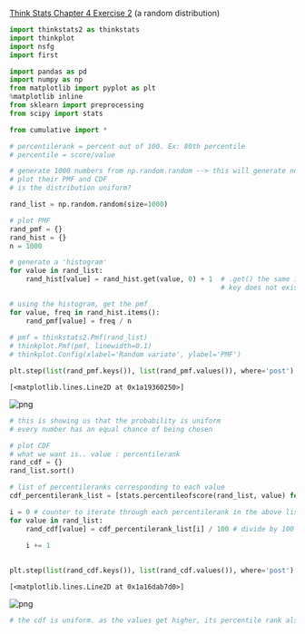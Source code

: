 [Think Stats Chapter 4 Exercise 2](http://greenteapress.com/thinkstats2/html/thinkstats2005.html#toc41) (a random distribution)



```python
import thinkstats2 as thinkstats
import thinkplot
import nsfg
import first

import pandas as pd
import numpy as np
from matplotlib import pyplot as plt 
%matplotlib inline
from sklearn import preprocessing
from scipy import stats 

from cumulative import *
```


```python
# percentilerank = percent out of 100. Ex: 80th percentile
# percentile = score/value
```


```python
# generate 1000 numbers from np.random.random --> this will generate numbers between 0 and 1
# plot their PMF and CDF
# is the distribution uniform?

rand_list = np.random.random(size=1000)
```


```python
# plot PMF
rand_pmf = {}
rand_hist = {}
n = 1000 

# generate a 'histogram'
for value in rand_list:
    rand_hist[value] = rand_hist.get(value, 0) + 1  # .get() the same is dict[key] except that if the 
                                                    # key does not exist, the output is None

# using the histogram, get the pmf
for value, freq in rand_hist.items():
    rand_pmf[value] = freq / n
    
# pmf = thinkstats2.Pmf(rand_list)
# thinkplot.Pmf(pmf, linewidth=0.1)
# thinkplot.Config(xlabel='Random variate', ylabel='PMF')
```


```python
plt.step(list(rand_pmf.keys()), list(rand_pmf.values()), where='post')
```




    [<matplotlib.lines.Line2D at 0x1a19360250>]




![png](output_4_1.png)



```python
# this is showing us that the probability is uniform
# every number has an equal chance of being chosen
```


```python
# plot CDF
# what we want is.. value : percentilerank
rand_cdf = {}
rand_list.sort()

# list of percentileranks corresponding to each value
cdf_percentilerank_list = [stats.percentileofscore(rand_list, value) for value in rand_list] 

i = 0 # counter to iterate through each percentilerank in the above list
for value in rand_list:
    rand_cdf[value] = cdf_percentilerank_list[i] / 100 # divide by 100 to get the range fomr 0 to 1
    
    i += 1
    
```


```python
plt.step(list(rand_cdf.keys()), list(rand_cdf.values()), where='post')
```




    [<matplotlib.lines.Line2D at 0x1a16dab7d0>]




![png](output_7_1.png)



```python
# the cdf is uniform. as the values get higher, its percentile rank also increases
```
